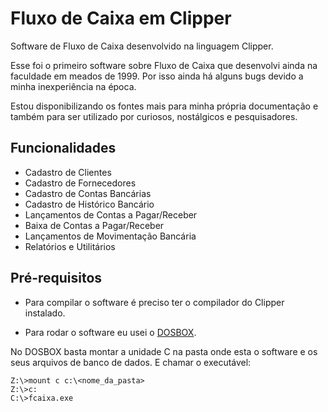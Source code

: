 # Fluxo de Caixa em Clipper

Software de Fluxo de Caixa desenvolvido na linguagem Clipper.

Esse foi o primeiro software sobre Fluxo de Caixa que desenvolvi ainda na faculdade em meados de 1999. Por isso ainda há alguns bugs devido a minha inexperiência na época.

Estou disponibilizando os fontes mais para minha própria documentação e também para ser utilizado por curiosos, nostálgicos e pesquisadores.

## Funcionalidades

- Cadastro de Clientes
- Cadastro de Fornecedores
- Cadastro de Contas Bancárias
- Cadastro de Histórico Bancário
- Lançamentos de Contas a Pagar/Receber
- Baixa de Contas a Pagar/Receber
- Lançamentos de Movimentação Bancária
- Relatórios e Utilitários

## Pré-requisitos

- Para compilar o software é preciso ter o compilador do Clipper instalado.

- Para rodar o software eu usei o [DOSBOX](https://www.dosbox.com/).

No DOSBOX basta montar a unidade C na pasta onde esta o software e os seus arquivos de banco de dados. E chamar o executável:

```
Z:\>mount c c:\<nome_da_pasta>
Z:\>c:
C:\>fcaixa.exe
```




